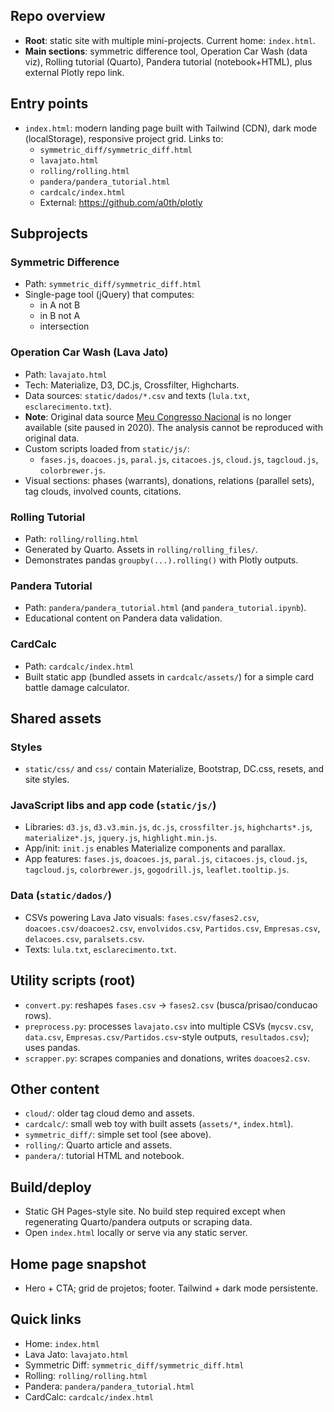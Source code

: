 ## Repo overview

- **Root**: static site with multiple mini-projects. Current home: `index.html`.
- **Main sections**: symmetric difference tool, Operation Car Wash (data viz), Rolling tutorial (Quarto), Pandera tutorial (notebook+HTML), plus external Plotly repo link.

## Entry points

- `index.html`: modern landing page built with Tailwind (CDN), dark mode (localStorage), responsive project grid. Links to:
  - `symmetric_diff/symmetric_diff.html`
  - `lavajato.html`
  - `rolling/rolling.html`
  - `pandera/pandera_tutorial.html`
  - `cardcalc/index.html`
  - External: https://github.com/a0th/plotly

## Subprojects

### Symmetric Difference
- Path: `symmetric_diff/symmetric_diff.html`
- Single-page tool (jQuery) that computes:
  - in A not B
  - in B not A
  - intersection

### Operation Car Wash (Lava Jato)
- Path: `lavajato.html`
- Tech: Materialize, D3, DC.js, Crossfilter, Highcharts.
- Data sources: `static/dados/*.csv` and texts (`lula.txt`, `esclarecimento.txt`).
- **Note**: Original data source [Meu Congresso Nacional](http://meucongressonacional.com/#mensagem) is no longer available (site paused in 2020). The analysis cannot be reproduced with original data.
- Custom scripts loaded from `static/js/`:
  - `fases.js`, `doacoes.js`, `paral.js`, `citacoes.js`, `cloud.js`, `tagcloud.js`, `colorbrewer.js`.
- Visual sections: phases (warrants), donations, relations (parallel sets), tag clouds, involved counts, citations.

### Rolling Tutorial
- Path: `rolling/rolling.html`
- Generated by Quarto. Assets in `rolling/rolling_files/`.
- Demonstrates pandas `groupby(...).rolling()` with Plotly outputs.

### Pandera Tutorial
- Path: `pandera/pandera_tutorial.html` (and `pandera_tutorial.ipynb`).
- Educational content on Pandera data validation.

### CardCalc
- Path: `cardcalc/index.html`
- Built static app (bundled assets in `cardcalc/assets/`) for a simple card battle damage calculator.

## Shared assets

### Styles
- `static/css/` and `css/` contain Materialize, Bootstrap, DC.css, resets, and site styles.

### JavaScript libs and app code (`static/js/`)
- Libraries: `d3.js`, `d3.v3.min.js`, `dc.js`, `crossfilter.js`, `highcharts*.js`, `materialize*.js`, `jquery.js`, `highlight.min.js`.
- App/init: `init.js` enables Materialize components and parallax.
- App features: `fases.js`, `doacoes.js`, `paral.js`, `citacoes.js`, `cloud.js`, `tagcloud.js`, `colorbrewer.js`, `gogodrill.js`, `leaflet.tooltip.js`.

### Data (`static/dados/`)
- CSVs powering Lava Jato visuals: `fases.csv/fases2.csv`, `doacoes.csv/doacoes2.csv`, `envolvidos.csv`, `Partidos.csv`, `Empresas.csv`, `delacoes.csv`, `paralsets.csv`.
- Texts: `lula.txt`, `esclarecimento.txt`.

## Utility scripts (root)

- `convert.py`: reshapes `fases.csv` → `fases2.csv` (busca/prisao/conducao rows).
- `preprocess.py`: processes `lavajato.csv` into multiple CSVs (`mycsv.csv`, `data.csv`, `Empresas.csv/Partidos.csv`-style outputs, `resultados.csv`); uses pandas.
- `scrapper.py`: scrapes companies and donations, writes `doacoes2.csv`.

## Other content

- `cloud/`: older tag cloud demo and assets.
- `cardcalc/`: small web toy with built assets (`assets/*`, `index.html`).
- `symmetric_diff/`: simple set tool (see above).
- `rolling/`: Quarto article and assets.
- `pandera/`: tutorial HTML and notebook.

## Build/deploy

- Static GH Pages-style site. No build step required except when regenerating Quarto/pandera outputs or scraping data.
- Open `index.html` locally or serve via any static server.

## Home page snapshot

- Hero + CTA; grid de projetos; footer. Tailwind + dark mode persistente.

## Quick links

- Home: `index.html`
- Lava Jato: `lavajato.html`
- Symmetric Diff: `symmetric_diff/symmetric_diff.html`
- Rolling: `rolling/rolling.html`
- Pandera: `pandera/pandera_tutorial.html`
- CardCalc: `cardcalc/index.html`


